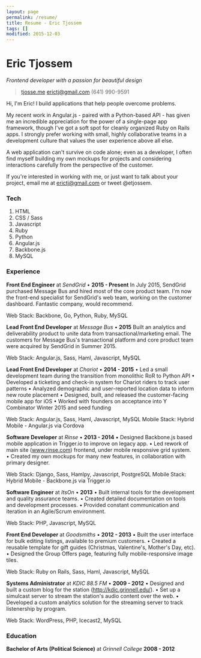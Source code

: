 ```yaml
---
layout: page
permalink: /resume/
title: Resume - Eric Tjossem
tags: []
modified: 2015-12-03
---
```


# Eric Tjossem
*Frontend developer with a passion for beautiful design*

> [tjosse.me](http://www.tjosse.me)
> [erictj@gmail.com](mailto:erictj@gmail.com)
> (641) 990-9591

Hi, I'm Eric! I build applications that help people overcome problems. 

My recent work in Angular.js - paired with a Python-based API - has given me an incredible appreciation for the power of a single-page app framework, though I've got a soft spot for cleanly organized Ruby on Rails apps. I strongly prefer working with small, highly collaborative teams in a development culture that values the user experience above all else.

A web application can't survive on code alone; even as a developer, I often find myself building my own mockups for projects and considering interactions carefully from the perspective of the customer.

If you're interested in working with me, or just want to talk about your project, email me at erictj@gmail.com or tweet @etjossem.

### Tech

1. HTML
1. CSS / Sass
1. Javascript
1. Ruby
1. Python
1. Angular.js
1. Backbone.js
1. MySQL

### Experience

**Front End Engineer** at *SendGrid* • __2015 - Present__
  In July 2015, SendGrid purchased Message Bus and hired most of the core product team. I'm now the front-end specialist for SendGrid's web team, working on the customer dashboard. Fantastic company, would recommend.

  Web Stack: Backbone, Go, Python, Ruby, MySQL

**Lead Front End Developer** at *Message Bus* • __2015__
  Built an analytics and deliverability product to unite data from transactional/marketing email. The customers for Message Bus's transactional platform and core product team were acquired by SendGrid in Summer 2015.

  Web Stack: Angular.js, Sass, Haml, Javascript, MySQL

**Lead Front End Developer** at *Chariot* • __2014 - 2015__
  • Led a small development team during the transition from monolithic RoR to Python API 
  • Developed a ticketing and check-in system for Chariot riders to track user patterns
  • Analyzed demographic and user-reported location data to inform new route placement
  • Designed, built, and released the customer-facing mobile app for iOS
  • Worked with founders on acceptance into Y Combinator Winter 2015 and seed funding

  Web Stack: Angular.js, Sass, Haml, Javascript, MySQL
  Mobile Stack: Hybrid Mobile - Angular.js via Cordova

**Software Developer** at *Rinse* • __2013 - 2014__
  • Designed Backbone.js based mobile application in Trigger.io to improve on legacy app.
  • Led rework of main site (www.rinse.com) frontend, under mobile responsive grid system.
  • Created my own mockups for many new features, in collaboration with primary designer.

  Web Stack: Django, Sass, Hamlpy, Javascript, PostgreSQL
  Mobile Stack: Hybrid Mobile - Backbone.js via Trigger.io

**Software Engineer** at *ItsOn* • __2013__
  • Built internal tools for the development and quality assurance teams.
  • Created detailed documentation on tools and development processes.
  • Provided constant communication and iteration in an Agile/Scrum environment.

  Web Stack: PHP, Javascript, MySQL

**Front End Developer** at *Goodsmiths* • __2012 - 2013__
  • Built the user interface for bulk editing listings, available to premium customers.
  • Created a reusable template for gift guides (Christmas, Valentine's, Mother's Day, etc).
  • Designed the Group Offers page, featuring fully mobile-responsive image tiles.

  Web Stack: Ruby on Rails, Sass, Haml, Javascript, MySQL

**Systems Administrator** at *KDIC 88.5 FM* • __2009 - 2012__
  • Designed and built a custom blog for the station (http://kdic.grinnell.edu/).
  • Set up a simulcast server to stream the station's audio content over the web.
  • Developed a custom analytics solution for the streaming server to track listenership by program.

  Web Stack: WordPress, PHP, Icecast2, MySQL

### Education

**Bachelor of Arts (Political Science)** at *Grinnell College* __2008 - 2012__

